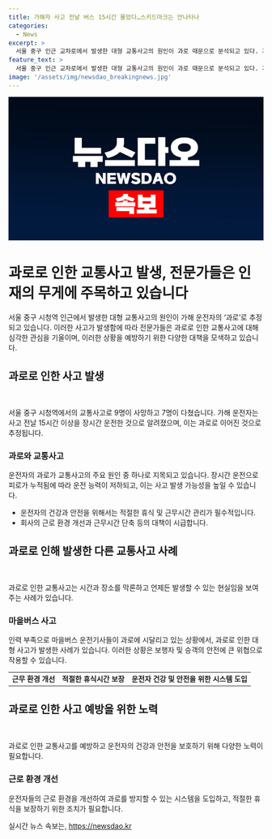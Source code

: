 ```yaml
---
title: 가해자 사고 전날 버스 15시간 몰았다…스키드마크는 안나타나
categories:
  - News
excerpt: >
  서울 중구 인근 교차로에서 발생한 대형 교통사고의 원인이 과로 때문으로 분석되고 있다. 가해 운전자는 15시간 이상 운전한 후 사고를 낸 것으로 확인되며, 이러한 사고는 과로에 시달리는 운전자들의 결과일 수 있다는 우려가 제기되고 있다. 전국 버스 운전 기사들도 과로에 시달리며, 이로 인한 사고도 발생하고 있어 적절한 휴식과 근무환경이 필요하다는 주장이 나오고 있다. 경찰은 사고 원인을 확인하기 위해 추적 조사를 진행 중이며, EDR 분석 결과를 통해 사고 원인을 확인할 예정이다.
feature_text: >
  서울 중구 인근 교차로에서 발생한 대형 교통사고의 원인이 과로 때문으로 분석되고 있다. 가해 운전자는 15시간 이상 운전한 후 사고를 낸 것으로 확인되며, 이러한 사고는 과로에 시달리는 운전자들의 결과일 수 있다는 우려가 제기되고 있다. 전국 버스 운전 기사들도 과로에 시달리며, 이로 인한 사고도 발생하고 있어 적절한 휴식과 근무환경이 필요하다는 주장이 나오고 있다. 경찰은 사고 원인을 확인하기 위해 추적 조사를 진행 중이며, EDR 분석 결과를 통해 사고 원인을 확인할 예정이다.
image: '/assets/img/newsdao_breakingnews.jpg'
---
```


<p><img src="/assets/img/newsdao_breakingnews.jpg" alt="bookingtag 속보" /></p>

<h1>과로로 인한 교통사고 발생, 전문가들은 인재의 무게에 주목하고 있습니다</h1>

<p data-ke-size="size16"></p>

<p>서울 중구 시청역 인근에서 발생한 대형 교통사고의 원인이 가해 운전자의 ‘과로’로 추정되고 있습니다. 이러한 사고가 발생함에 따라 전문가들은 과로로 인한 교통사고에 대해 심각한 관심을 기울이며, 이러한 상황을 예방하기 위한 다양한 대책을 모색하고 있습니다.</p>

<h2 data-ke-size="size26">과로로 인한 사고 발생</h2>

<p data-ke-size="size16">&nbsp;</p>

<p>서울 중구 시청역에서의 교통사고로 9명이 사망하고 7명이 다쳤습니다. 가해 운전자는 사고 전날 15시간 이상을 장시간 운전한 것으로 알려졌으며, 이는 과로로 이어진 것으로 추정됩니다.</p>

<h3>과로와 교통사고</h3>

<p data-ke-size="size16">운전자의 과로가 교통사고의 주요 원인 중 하나로 지목되고 있습니다. 장시간 운전으로 피로가 누적됨에 따라 운전 능력이 저하되고, 이는 사고 발생 가능성을 높일 수 있습니다.</p>

<ul>
<li>운전자의 건강과 안전을 위해서는 적절한 휴식 및 근무시간 관리가 필수적입니다.</li>
<li>회사의 근로 환경 개선과 근무시간 단축 등의 대책이 시급합니다.</li>
</ul>

<h2 data-ke-size="size26">과로로 인해 발생한 다른 교통사고 사례</h2>

<p data-ke-size="size16">&nbsp;</p>

<p>과로로 인한 교통사고는 시간과 장소를 막론하고 언제든 발생할 수 있는 현실임을 보여주는 사례가 있습니다.</p>

<h3>마을버스 사고</h3>

<p data-ke-size="size16">인력 부족으로 마을버스 운전기사들이 과로에 시달리고 있는 상황에서, 과로로 인한 대형 사고가 발생한 사례가 있습니다. 이러한 상황은 보행자 및 승객의 안전에 큰 위협으로 작용할 수 있습니다.</p>

<table>
<tbody>
<tr>
<td style="text-align: center; height: 17px;"><b>근무 환경 개선</b></td>
<td style="text-align: center; height: 17px;"><b>적절한 휴식시간 보장</b></td>
<td style="text-align: center; height: 17px;"><b>운전자 건강 및 안전을 위한 시스템 도입</b></td>
</tr>
</tbody>
</table>

<h2 data-ke-size="size26">과로로 인한 사고 예방을 위한 노력</h2>

<p data-ke-size="size16">&nbsp;</p>

<p>과로로 인한 교통사고를 예방하고 운전자의 건강과 안전을 보호하기 위해 다양한 노력이 필요합니다.</p>

<h3>근로 환경 개선</h3>

<p data-ke-size="size16">운전자들의 근로 환경을 개선하여 과로를 방지할 수 있는 시스템을 도입하고, 적절한 휴식을 보장하기 위한 조치가 필요합니다.</p>

<p data-ke-size="size16"></p>
실시간 뉴스 속보는, <a href="https://newsdao.kr" rel="dofollow">https://newsdao.kr</a>



